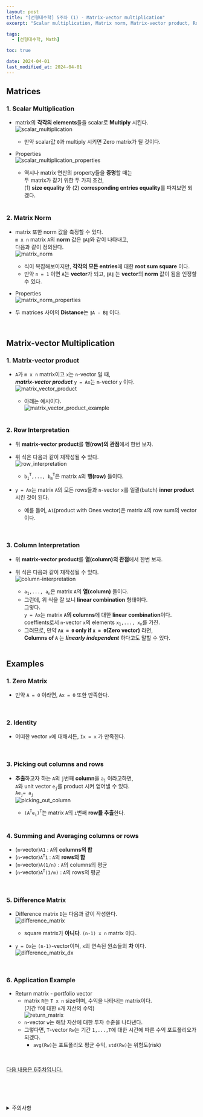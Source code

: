 ```yaml
---
layout: post
title: "[선형대수학] 5주차 (1) - Matrix-vector multiplication"
excerpt: "Scalar multiplication, Matrix norm, Matrix-vector product, Row interpretation, Column interpretation, Examples"

tags:
  - [선형대수학, Math]

toc: true

date: 2024-04-01
last_modified_at: 2024-04-01
---
```

## Matrices
### 1. Scalar Multiplication
- matrix의 **각각의 elements**들을 scalar로 **Multiply** 시킨다.  
![scalar_multiplication][def2]  
  - 만약 scalar값 `0`과 multiply 시키면 Zero matrix가 될 것이다.  

- Properties  
![scalar_multiplication_properties][def3]  
  - 역시나 matrix 연산의 property들을 **증명**할 때는  
  두 matrix가 같기 위한 두 가지 조건,  
  (1) **size equality** 와 (2) **corresponding entries equality**를 따져보면 되겠다.  

  <br>

### 2. Matrix Norm
- matrix 또한 norm 값을 측정할 수 있다.  
`m x n` matrix `A`의 **norm** 값은 `∥A∥`와 같이 나타내고,  
다음과 같이 정의된다.  
![matrix_norm][def4]  
  - 식이 복잡해보이지만, **각각의 모든 entries**에 대한 **root sum square** 이다.  
  - 만약 `n = 1` 이면 `A`는 **vector**가 되고, `∥A∥` 는 **vector**의 **norm** 값이 됨을 인정할 수 있다.  

- Properties  
![matrix_norm_properties][def]  

- 두 matrices 사이의 **Distance**는 `∥A - B∥` 이다.  

<br>

## Matrix-vector Multiplication
### 1. Matrix-vector product
- `A`가 `m x n` matrix이고 `x`는 `n`-vector 일 때,  
***matrix-vector product*** `y = Ax`는 `m`-vector `y` 이다.  
![matrix_vector_product][def8]

  - 아래는 예시이다.  
  ![matrix_vector_product_example][def5]  
  
  <br>

### 2. Row Interpretation
- 위 **matrix-vector product**를 **행(row)의 관점**에서 한번 보자.  

- 위 식은 다음과 같이 재작성될 수 있다.  
![row_interpretation][def7]
  - `b`<sub>`1`</sub><sup>`T`</sup>`,..., b`<sub>`m`</sub><sup>`T`</sup>은 matrix `A`의 **행(row)** 들이다.  

- `y = Ax`는 matrix `A`의 모든 rows들과 `n`-vector `x`를 일괄(batch) **inner product** 시킨 것이 된다.  
  - 예를 들어, `A1`(product with Ones vector)은 matrix `A`의 row sum의 vector이다.

<br>

### 3. Column Interpretation  
- 위 **matrix-vector product**를 **열(column)의 관점**에서 한번 보자.

- 위 식은 다음과 같이 재작성될 수 있다.  
![column-interpretation][def6]  
  - `a`<sub>`1`</sub>`,..., a`<sub>`n`</sub>은 matrix `A`의 **열(column)** 들이다.  
  - 그런데, 위 식을 잘 보니 **linear combination** 형태이다.  
  그렇다.  
  `y = Ax`는 matrix **`A`의 columns**에 대한 **linear combination**이다.  
  coeffients로서 `n`-vector `x`의 elements `x`<sub>`1`</sub>`,..., x`<sub>`n`</sub>를 가진.  
  - 그러므로, 만약 **`Ax = 0` only if `x = 0`(Zero vector)** 라면,  
  **Columns of `A`** 는 ***linearly independent*** 하다고도 말할 수 있다.  

  <br>

## Examples
### 1. Zero Matrix
- 만약 `A = 0` 이라면, `Ax = 0` 또한 만족한다.  

<br>

### 2. Identity
- 어떠한 vector `x`에 대해서든, `Ix = x` 가 만족한다.  

<br>

### 3. Picking out columns and rows
- **추출**하고자 하는 `A`의 `j`번째 **column**을 `a`<sub>`j`</sub> 이라고하면,  
`A`와 unit vector `e`<sub>`j`</sub>를 product 시켜 얻어낼 수 있다.  
`Ae`<sub>`j`</sub>`= a`<sub>`j`</sub>  
![picking_out_column][def10]
  - `(A`<sup>`T`</sup>`e`<sub>`i`</sub>`)`<sup>`T`</sup>는 matrix `A`의 `i`번째 **row를 추출**한다.  

  <br>

### 4. Summing and Averaging columns or rows
- (`m`-vector)`A1` : `A`의 **columns의 합**
- (`n`-vector)`A`<sup>`T`</sup>`1` : `A`의 **rows의 합**
- (`m`-vector)`A(1/n)` : `A`의 columns의 평균
- (`n`-vector)`A`<sup>`T`</sup>`(1/m)` : `A`의 rows의 평균

<br>

### 5. Difference Matrix
- Difference matrix `D`는 다음과 같이 작성한다.  
![difference_matrix][def9]
  - square matrix가 **아니다**. `(n-1) x n` matrix 이다.  

- `y = Dx`는 `(n-1)`-vector이며, `x`의 연속된 원소들의 **차** 이다.  
![difference_matrix_dx][def12]  

<br>

### 6. Application Example
- Return matrix - portfolio vector
  - matrix `R`는 `T x n` size이며, 수익을 나타내는 matrix이다.  
  (기간 `T`에 대한 `n`개 자산의 수익)  
  ![return_matrix][def11]
  - `n`-vector `w`는 해당 자산에 대한 투자 수준을 나타낸다.  
  - 그렇다면, `T`-vector `Rw`는 기간 `1,...,T`에 대한 시간에 따른 수익 포트폴리오가 되겠다.  
    - `avg(Rw)`는 포트폴리오 평균 수익, `std(Rw)`는 위험도(risk)

<br>

[다음 내용은 6주차입니다.][def13]

<br>
<br>
<br>
<br>
<details>
<summary>주의사항</summary>
<div markdown="1">

이 포스팅은 강원대학교 김도형 교수님의 선형대수학 수업을 들으며 내용을 정리 한 것입니다.  
수업 내용에 대한 저작권은 교수님께 있으니,  
다른 곳으로의 무분별한 내용 복사를 자제해 주세요.

</div>
</details>

[def]: https://i.imgur.com/PwvK95p.png
[def2]: https://i.imgur.com/j0YSagv.png
[def3]: https://i.imgur.com/pUAs4t3.png
[def4]: https://i.imgur.com/QQqmQ5p.png
[def5]: https://i.imgur.com/VWlgTRG.png
[def6]: https://i.imgur.com/r7h2r1G.png
[def7]: https://i.imgur.com/PbpxUmB.png
[def8]: https://i.imgur.com/XTWqqtT.png
[def9]: https://i.imgur.com/GmoB6ie.png
[def10]: https://i.imgur.com/Nll5iWg.png
[def11]: https://i.imgur.com/W5yPmFW.png
[def12]: https://i.imgur.com/Q0ZeEPB.png
[def13]: https://orbit3230.github.io/2024/04/08/LA_week6_1/